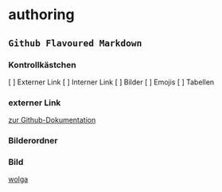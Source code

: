 # authoring

## `Github Flavoured Markdown`

### Kontrollkästchen

[ ] Externer Link
[ ] Interner Link
[ ] Bilder
[ ] Emojis
[ ] Tabellen

### externer Link 

[zur Github-Dokumentation](https://help.github.com/en)

### Bilderordner 

### Bild

[wolga](wolga.jpg)
